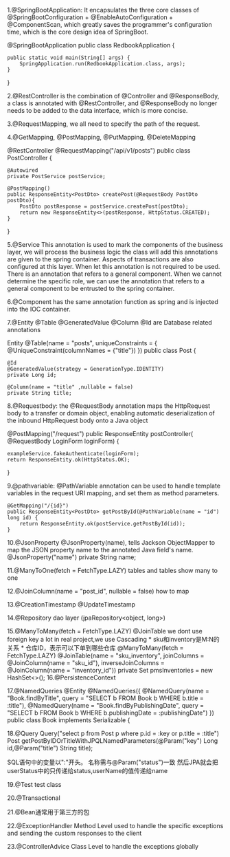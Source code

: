 1.@SpringBootApplication: It encapsulates the three core classes of @SpringBootConfiguration + @EnableAutoConfiguration + @ComponentScan, which greatly saves the programmer's configuration time, which is the core design idea of ​​SpringBoot.

@SpringBootApplication
public class RedbookApplication {

	public static void main(String[] args) {
		SpringApplication.run(RedbookApplication.class, args);
	}

}


2.@RestController is the combination of @Controller and @ResponseBody, a class is annotated with @RestController, and @ResponseBody no longer needs to be added to the data interface, which is more concise.

3.@RequestMapping, we all need to specify the path of the request.

4.@GetMapping, @PostMapping, @PutMapping, @DeleteMapping 

@RestController
@RequestMapping("/api/v1/posts")
public class PostController {
    
    @Autowired
    private PostService postService;

    @PostMapping()
    public ResponseEntity<PostDto> createPost(@RequestBody PostDto postDto){
        PostDto postResponse = postService.createPost(postDto); 
        return new ResponseEntity<>(postResponse, HttpStatus.CREATED);
    }
}

5.@Service This annotation is used to mark the components of the business layer, we will process the business logic the class will add this annotations are given to the spring container. Aspects of transactions are also configured at this layer. When let this annotation is not required to be used. There is an annotation that refers to a general component. When we cannot determine the specific role, we can use the annotation that refers to a general component to be entrusted to the spring container.

6.@Component has the same annotation function as spring and is injected into the IOC container.

7.@Entity @Table  @GeneratedValue @Column @Id are Database related annotations

Entity
@Table(name = "posts",
       uniqueConstraints = {
         @UniqueConstraint(columnNames = {"title"})
       })
public class Post {
    
    @Id
    @GeneratedValue(strategy = GenerationType.IDENTITY)
    private Long id;

    @Column(name = "title" ,nullable = false)
    private String title;


8.@Requestbody:
  the @RequestBody annotation maps the HttpRequest body to a transfer or domain object, enabling automatic deserialization of the inbound HttpRequest body onto a Java object

  @PostMapping("/request")
  public ResponseEntity postController(
    @RequestBody LoginForm loginForm) {
 
    exampleService.fakeAuthenticate(loginForm);
    return ResponseEntity.ok(HttpStatus.OK);
  }


9.@pathvariable:
   @PathVariable annotation can be used to handle template variables in the request URI mapping, and set them as method parameters.

    @GetMapping("/{id}")
    public ResponseEntity<PostDto> getPostById(@PathVariable(name = "id") long id) {
        return ResponseEntity.ok(postService.getPostById(id));
    }

10.@JsonProperty
@JsonProperty(name), tells Jackson ObjectMapper to map the JSON property name to the annotated Java field's name.
    @JsonProperty("name")
    private String name;

11.@ManyToOne(fetch = FetchType.LAZY)
   tables and tables show many to one

12.@JoinColumn(name = "post_id", nullable = false)
   how to map

13.@CreationTimestamp @UpdateTimestamp

14.@Repository 
   dao layer (jpaRepository<object, long>) 

15.@ManyToMany(fetch = FetchType.LAZY) @JoinTable 
   we dont use foreign key a lot in real project,we use Cascading 
     * sku和inventory是M:N的关系
     * 仓库ID，表示可以下单到哪些仓库
    @ManyToMany(fetch = FetchType.LAZY)
    @JoinTable(name = "sku_inventory",
            joinColumns = @JoinColumn(name = "sku_id"),
            inverseJoinColumns = @JoinColumn(name = "inventory_id"))
    private Set<PmsInventory> pmsInventories = new HashSet<>();
16.@PersistenceContext

17.@NamedQueries
@Entity
@NamedQueries({
    @NamedQuery(name = "Book.findByTitle", query = "SELECT b FROM 
Book b WHERE b.title =                :title"),
    @NamedQuery(name = "Book.findByPublishingDate", query = "SELECT 
b FROM Book b WHERE     b.publishingDate = :publishingDate")
})
public class Book implements Serializable {

18.@Query
Query("select p from Post p where p.id = :key or p.title = 
:title")
Post getPostByIDOrTitleWithJPQLNamedParameters(@Param("key") Long 
id,@Param("title") 
String title);

SQL语句中的变量以":"开头。
名称需与@Param("status")一致
然后JPA就会把userStatus中的只传递给status,userName的值传递给name

19.@Test
test class

20.@Transactional 

21.@Bean通常用于第三方的包

22.@ExceptionHandler
Method Level
used to handle the specific exceptions and sending the custom 
responses to the client

23.@ControllerAdvice
Class Level
to handle the exceptions globally